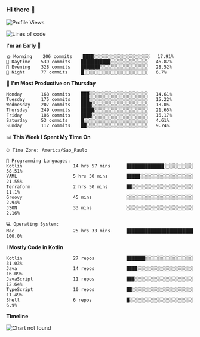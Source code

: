 ### Hi there 👋

<!--
**fernandonogueira/fernandonogueira** is a ✨ _special_ ✨ repository because its `README.md` (this file) appears on your GitHub profile.

Here are some ideas to get you started:

- 🔭 I’m currently working on ...
- 🌱 I’m currently learning ...
- 👯 I’m looking to collaborate on ...
- 🤔 I’m looking for help with ...
- 💬 Ask me about ...
- 📫 How to reach me: ...
- 😄 Pronouns: ...
- ⚡ Fun fact: ...
-->

<!--START_SECTION:waka-->
![Profile Views](http://img.shields.io/badge/Profile%20Views-0-blue)

![Lines of code](https://img.shields.io/badge/From%20Hello%20World%20I%27ve%20Written-517718%20lines%20of%20code-blue)

**I'm an Early 🐤** 

```text
🌞 Morning    206 commits    ████░░░░░░░░░░░░░░░░░░░░░   17.91% 
🌆 Daytime    539 commits    ███████████░░░░░░░░░░░░░░   46.87% 
🌃 Evening    328 commits    ███████░░░░░░░░░░░░░░░░░░   28.52% 
🌙 Night      77 commits     █░░░░░░░░░░░░░░░░░░░░░░░░   6.7%

```
📅 **I'm Most Productive on Thursday** 

```text
Monday       168 commits    ███░░░░░░░░░░░░░░░░░░░░░░   14.61% 
Tuesday      175 commits    ███░░░░░░░░░░░░░░░░░░░░░░   15.22% 
Wednesday    207 commits    ████░░░░░░░░░░░░░░░░░░░░░   18.0% 
Thursday     249 commits    █████░░░░░░░░░░░░░░░░░░░░   21.65% 
Friday       186 commits    ████░░░░░░░░░░░░░░░░░░░░░   16.17% 
Saturday     53 commits     █░░░░░░░░░░░░░░░░░░░░░░░░   4.61% 
Sunday       112 commits    ██░░░░░░░░░░░░░░░░░░░░░░░   9.74%

```


📊 **This Week I Spent My Time On** 

```text
⌚︎ Time Zone: America/Sao_Paulo

💬 Programming Languages: 
Kotlin                   14 hrs 57 mins      ██████████████░░░░░░░░░░░   58.51% 
YAML                     5 hrs 30 mins       █████░░░░░░░░░░░░░░░░░░░░   21.55% 
Terraform                2 hrs 50 mins       ██░░░░░░░░░░░░░░░░░░░░░░░   11.1% 
Groovy                   45 mins             ░░░░░░░░░░░░░░░░░░░░░░░░░   2.94% 
JSON                     33 mins             ░░░░░░░░░░░░░░░░░░░░░░░░░   2.16%

💻 Operating System: 
Mac                      25 hrs 33 mins      █████████████████████████   100.0%

```

**I Mostly Code in Kotlin** 

```text
Kotlin                   27 repos            ███████░░░░░░░░░░░░░░░░░░   31.03% 
Java                     14 repos            ████░░░░░░░░░░░░░░░░░░░░░   16.09% 
JavaScript               11 repos            ███░░░░░░░░░░░░░░░░░░░░░░   12.64% 
TypeScript               10 repos            ██░░░░░░░░░░░░░░░░░░░░░░░   11.49% 
Shell                    6 repos             █░░░░░░░░░░░░░░░░░░░░░░░░   6.9%

```


**Timeline**

![Chart not found](https://raw.githubusercontent.com/fernandonogueira/fernandonogueira/master/charts/bar_graph.png) 


<!--END_SECTION:waka-->
